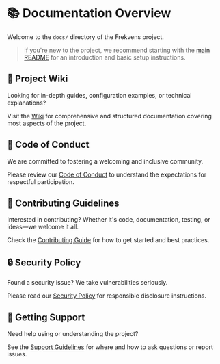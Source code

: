 # 📚 Documentation Overview

Welcome to the `docs/` directory of the Frekvens project.

> If you're new to the project, we recommend starting with the [main README](https://github.com/VIPnytt/Frekvens?tab=readme-ov-file#readme) for an introduction and basic setup instructions.

## 📖 Project Wiki

Looking for in-depth guides, configuration examples, or technical explanations?

Visit the [Wiki](https://github.com/VIPnytt/Frekvens) for comprehensive and structured documentation covering most aspects of the project.

## 📜 Code of Conduct

We are committed to fostering a welcoming and inclusive community.

Please review our [Code of Conduct](https://github.com/VIPnytt/Frekvens/blob/main/docs/CONTRIBUTING.md) to understand the expectations for respectful participation.

## 🤝 Contributing Guidelines

Interested in contributing? Whether it's code, documentation, testing, or ideas—we welcome it all.

Check the [Contributing Guide](https://github.com/VIPnytt/Frekvens/blob/main/docs/CONTRIBUTING.md) for how to get started and best practices.

## 🔒 Security Policy

Found a security issue? We take vulnerabilities seriously.

Please read our [Security Policy](https://github.com/VIPnytt/Frekvens/blob/main/docs/SECURITY.md) for responsible disclosure instructions.

## 🙋 Getting Support

Need help using or understanding the project?

See the [Support Guidelines](https://github.com/VIPnytt/Frekvens/blob/main/docs/SUPPORT.md) for where and how to ask questions or report issues.
